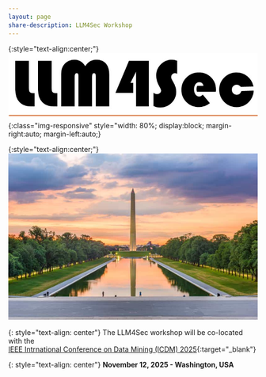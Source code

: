 ```yaml
---
layout: page
share-description: LLM4Sec Workshop
---
```


{:style="text-align:center;"}
![logo](assets/img/logo.jpg){:class="img-responsive" style="width: 80%; display:block; margin-right:auto; margin-left:auto;}

<!--
{: style="text-align: center"}
## LLM4Sec @ [ICDM 2025](https://www3.cs.stonybrook.edu/~icdm2025/index.html)

{: style="text-align: center"}
## Workshop on the use of Large Language Models for Cybersecurity
-->

{:style="text-align:center;"}
![alt text](assets/img/sfondo.jpg)

{: style="text-align: center"}
The LLM4Sec workshop will be co-located with the\
[IEEE Intrnational Conference on Data Mining (ICDM) 2025](https://www3.cs.stonybrook.edu/~icdm2025/index.html){:target="_blank"}

{: style="text-align: center"}
**November 12, 2025 - Washington, USA**
